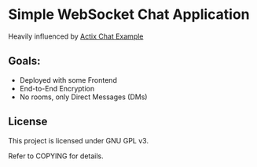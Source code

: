 # Simple WebSocket Chat Application
Heavily influenced by [Actix Chat Example](https://github.com/actix/examples/tree/master/websockets/chat)

## Goals:

- Deployed with some Frontend
- End-to-End Encryption
- No rooms, only Direct Messages (DMs)

## License

This project is licensed under GNU GPL v3.

Refer to COPYING for details.

